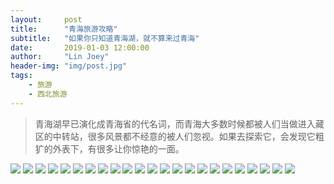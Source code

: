 ```yaml
---
layout:     post
title:      "青海旅游攻略"
subtitle:   "如果你只知道青海湖，就不算来过青海"
date:       2019-01-03 12:00:00
author:     "Lin Joey"
header-img: "img/post.jpg"
tags:
    - 旅游
    - 西北旅游
---
```


>青海湖早已演化成青海省的代名词，而青海大多数时候都被人们当做进入藏区的中转站，很多风景都不经意的被人们忽视。如果去探索它，会发现它粗犷的外表下，有很多让你惊艳的一面。

![](https://linjoey-image.oss-cn-beijing.aliyuncs.com/我是驴友-青海_页面_01.jpg)
![](https://linjoey-image.oss-cn-beijing.aliyuncs.com/我是驴友-青海_页面_02.jpg)
![](https://linjoey-image.oss-cn-beijing.aliyuncs.com/我是驴友-青海_页面_03.jpg)
![](https://linjoey-image.oss-cn-beijing.aliyuncs.com/我是驴友-青海_页面_04.jpg)
![](https://linjoey-image.oss-cn-beijing.aliyuncs.com/我是驴友-青海_页面_05.jpg)
![](https://linjoey-image.oss-cn-beijing.aliyuncs.com/我是驴友-青海_页面_06.jpg)
![](https://linjoey-image.oss-cn-beijing.aliyuncs.com/我是驴友-青海_页面_07.jpg)
![](https://linjoey-image.oss-cn-beijing.aliyuncs.com/我是驴友-青海_页面_08.jpg)
![](https://linjoey-image.oss-cn-beijing.aliyuncs.com/我是驴友-青海_页面_09.jpg)
![](https://linjoey-image.oss-cn-beijing.aliyuncs.com/我是驴友-青海_页面_10.jpg)
![](https://linjoey-image.oss-cn-beijing.aliyuncs.com/我是驴友-青海_页面_11.jpg)
![](https://linjoey-image.oss-cn-beijing.aliyuncs.com/我是驴友-青海_页面_12.jpg)
![](https://linjoey-image.oss-cn-beijing.aliyuncs.com/我是驴友-青海_页面_13.jpg)
![](https://linjoey-image.oss-cn-beijing.aliyuncs.com/我是驴友-青海_页面_14.jpg)
![](https://linjoey-image.oss-cn-beijing.aliyuncs.com/我是驴友-青海_页面_15.jpg)
![](https://linjoey-image.oss-cn-beijing.aliyuncs.com/我是驴友-青海_页面_16.jpg)
![](https://linjoey-image.oss-cn-beijing.aliyuncs.com/我是驴友-青海_页面_17.jpg)
![](https://linjoey-image.oss-cn-beijing.aliyuncs.com/我是驴友-青海_页面_18.jpg)
![](https://linjoey-image.oss-cn-beijing.aliyuncs.com/我是驴友-青海_页面_19.jpg)
![](https://linjoey-image.oss-cn-beijing.aliyuncs.com/我是驴友-青海_页面_20.jpg)
![](https://linjoey-image.oss-cn-beijing.aliyuncs.com/我是驴友-青海_页面_21.jpg)
![](https://linjoey-image.oss-cn-beijing.aliyuncs.com/我是驴友-青海_页面_22.jpg)
![](https://linjoey-image.oss-cn-beijing.aliyuncs.com/我是驴友-青海_页面_23.jpg)
